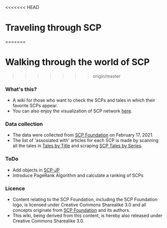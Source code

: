 <<<<<<< HEAD
# Traveling through SCP
=======
# Walking through the world of SCP
>>>>>>> origin/master

### What's this?
- A wiki for those who want to check the SCPs and tales in which their favorite SCPs appear.
- You can also enjoy the visualization of SCP network [here](https://iwasaki501.github.io/ternbusty/scp_network_visualization.html).

### Data collection
- The data were collected from [SCP Foundation](https://scp-wiki.wikidot.com/) on February 17, 2021.
- The list of 'assosiated with' articles for each SCP is made by scanning all the tales in [Tales by Title](https://scp-wiki.wikidot.com/tales-by-title) and scraping [SCP Tales by Series](https://scp-wiki.wikidot.com/scp-series-1-tales-edition/noredirect/true).

### ToDo
- Add objects in [SCP-JP](http://scp-jp.wikidot.com/scp-series-jp)
- Introduce PageRank Algorithm and calculate a ranking of SCPs

### Licence
- Content relating to the SCP Foundation, including the SCP Foundation logo, is licensed under Creative Commons Sharealike 3.0 and all concepts originate from [SCP Foundation](https://scp-wiki.wikidot.com/) and its authors. 
- This wiki, being derived from this content, is hereby also released under Creative Commons Sharealike 3.0.
